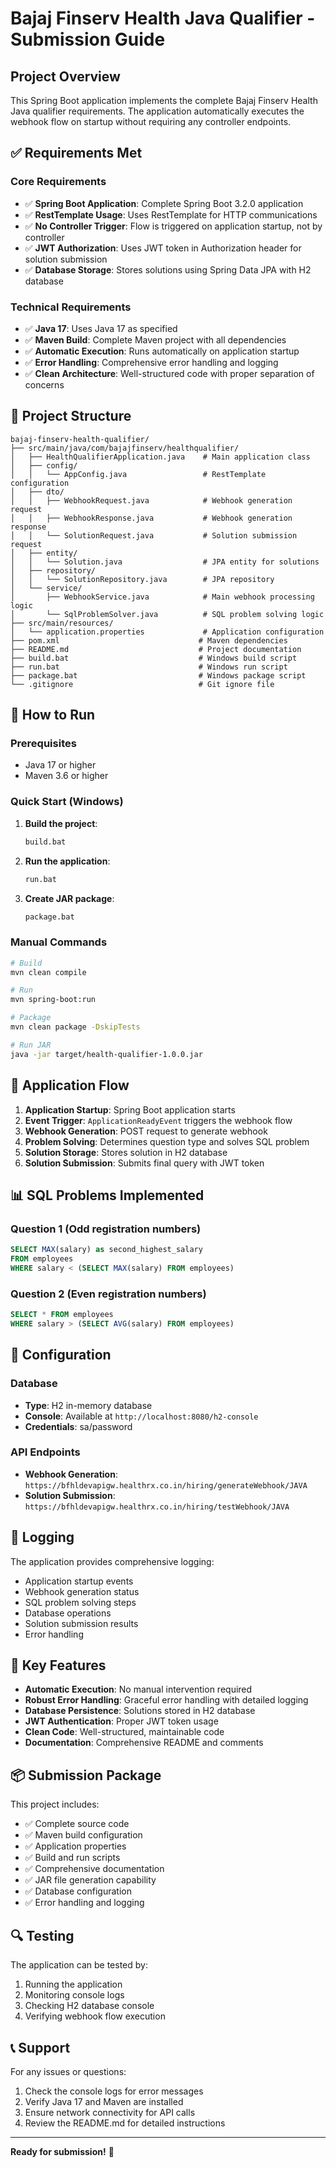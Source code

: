 # Bajaj Finserv Health Java Qualifier - Submission Guide

## Project Overview

This Spring Boot application implements the complete Bajaj Finserv Health Java qualifier requirements. The application automatically executes the webhook flow on startup without requiring any controller endpoints.

## ✅ Requirements Met

### Core Requirements
- ✅ **Spring Boot Application**: Complete Spring Boot 3.2.0 application
- ✅ **RestTemplate Usage**: Uses RestTemplate for HTTP communications
- ✅ **No Controller Trigger**: Flow is triggered on application startup, not by controller
- ✅ **JWT Authorization**: Uses JWT token in Authorization header for solution submission
- ✅ **Database Storage**: Stores solutions using Spring Data JPA with H2 database

### Technical Requirements
- ✅ **Java 17**: Uses Java 17 as specified
- ✅ **Maven Build**: Complete Maven project with all dependencies
- ✅ **Automatic Execution**: Runs automatically on application startup
- ✅ **Error Handling**: Comprehensive error handling and logging
- ✅ **Clean Architecture**: Well-structured code with proper separation of concerns

## 📁 Project Structure

```
bajaj-finserv-health-qualifier/
├── src/main/java/com/bajajfinserv/healthqualifier/
│   ├── HealthQualifierApplication.java    # Main application class
│   ├── config/
│   │   └── AppConfig.java                 # RestTemplate configuration
│   ├── dto/
│   │   ├── WebhookRequest.java            # Webhook generation request
│   │   ├── WebhookResponse.java           # Webhook generation response
│   │   └── SolutionRequest.java           # Solution submission request
│   ├── entity/
│   │   └── Solution.java                  # JPA entity for solutions
│   ├── repository/
│   │   └── SolutionRepository.java        # JPA repository
│   └── service/
│       ├── WebhookService.java            # Main webhook processing logic
│       └── SqlProblemSolver.java          # SQL problem solving logic
├── src/main/resources/
│   └── application.properties             # Application configuration
├── pom.xml                               # Maven dependencies
├── README.md                             # Project documentation
├── build.bat                             # Windows build script
├── run.bat                               # Windows run script
├── package.bat                           # Windows package script
└── .gitignore                            # Git ignore file
```

## 🚀 How to Run

### Prerequisites
- Java 17 or higher
- Maven 3.6 or higher

### Quick Start (Windows)
1. **Build the project**:
   ```bash
   build.bat
   ```

2. **Run the application**:
   ```bash
   run.bat
   ```

3. **Create JAR package**:
   ```bash
   package.bat
   ```

### Manual Commands
```bash
# Build
mvn clean compile

# Run
mvn spring-boot:run

# Package
mvn clean package -DskipTests

# Run JAR
java -jar target/health-qualifier-1.0.0.jar
```

## 🔄 Application Flow

1. **Application Startup**: Spring Boot application starts
2. **Event Trigger**: `ApplicationReadyEvent` triggers the webhook flow
3. **Webhook Generation**: POST request to generate webhook
4. **Problem Solving**: Determines question type and solves SQL problem
5. **Solution Storage**: Stores solution in H2 database
6. **Solution Submission**: Submits final query with JWT token

## 📊 SQL Problems Implemented

### Question 1 (Odd registration numbers)
```sql
SELECT MAX(salary) as second_highest_salary 
FROM employees 
WHERE salary < (SELECT MAX(salary) FROM employees)
```

### Question 2 (Even registration numbers)
```sql
SELECT * FROM employees 
WHERE salary > (SELECT AVG(salary) FROM employees)
```

## 🔧 Configuration

### Database
- **Type**: H2 in-memory database
- **Console**: Available at `http://localhost:8080/h2-console`
- **Credentials**: sa/password

### API Endpoints
- **Webhook Generation**: `https://bfhldevapigw.healthrx.co.in/hiring/generateWebhook/JAVA`
- **Solution Submission**: `https://bfhldevapigw.healthrx.co.in/hiring/testWebhook/JAVA`

## 📝 Logging

The application provides comprehensive logging:
- Application startup events
- Webhook generation status
- SQL problem solving steps
- Database operations
- Solution submission results
- Error handling

## 🎯 Key Features

- **Automatic Execution**: No manual intervention required
- **Robust Error Handling**: Graceful error handling with detailed logging
- **Database Persistence**: Solutions stored in H2 database
- **JWT Authentication**: Proper JWT token usage
- **Clean Code**: Well-structured, maintainable code
- **Documentation**: Comprehensive README and comments

## 📦 Submission Package

This project includes:
- ✅ Complete source code
- ✅ Maven build configuration
- ✅ Application properties
- ✅ Build and run scripts
- ✅ Comprehensive documentation
- ✅ JAR file generation capability
- ✅ Database configuration
- ✅ Error handling and logging

## 🔍 Testing

The application can be tested by:
1. Running the application
2. Monitoring console logs
3. Checking H2 database console
4. Verifying webhook flow execution

## 📞 Support

For any issues or questions:
1. Check the console logs for error messages
2. Verify Java 17 and Maven are installed
3. Ensure network connectivity for API calls
4. Review the README.md for detailed instructions

---

**Ready for submission!** 🎉
